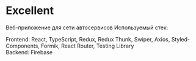 # Excellent
Веб-приложение для сети автосервисов 
Используемый стек:

Frontend: React, TypeScript, Redux, Redux Thunk, Swiper, Axios, Styled-Components, Formik, React Router, Testing Library
<br> Backend: Firebase

